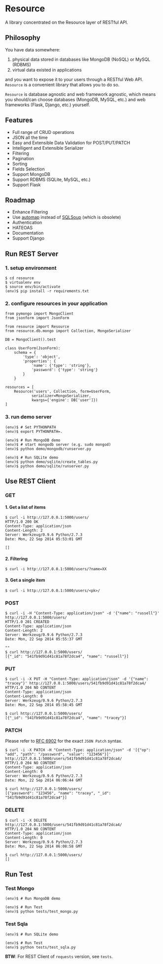 Resource
========

A library concentrated on the Resource layer of RESTful API.


Philosophy
----------

You have data somewhere:

1. physical data stored in databases like MongoDB (NoSQL) or MySQL (RDBMS)
2. virtual data existed in applications

and you want to expose it to your users through a RESTful Web API. `Resource` is a convenient library that allows you to do so.

`Resource` is database agnostic and web framework agnostic, which means you should/can choose databases (MongoDB, MySQL, etc.) and web frameworks (Flask, Django, etc.) yourself.


Features
--------

+ Full range of CRUD operations
+ JSON all the time
+ Easy and Extensible Data Validation for POST/PUT/PATCH
+ Intelligent and Extensible Serializer
+ Filtering
+ Pagination
+ Sorting
+ Fields Selection
+ Support MongoDB
+ Support RDBMS (SQLite, MySQL, etc.)
+ Support Flask


Roadmap
-------

+ Enhance Filtering
+ Use [automap][2] instead of [SQLSoup][3] (which is obsolete)
+ Authentication
+ HATEOAS
+ Documentation
+ Support Django


Run REST Server
---------------

### 1. setup environment

    $ cd resource
    $ virtualenv env
    $ source env/bin/activate
    (env)$ pip install -r requirements.txt

### 2. configure resources in your application

    from pymongo import MongoClient
    from jsonform import JsonForm

    from resource import Resource
    from resource.db.mongo import Collection, MongoSerializer

    DB = MongoClient().test

    class UserForm(JsonForm):
        schema = {
            'type': 'object',
            'properties': {
                'name': {'type': 'string'},
                'password': {'type': 'string'}
            }
        }

    resources = [
        Resource('users', Collection, form=UserForm,
                serializer=MongoSerializer,
                kwargs={'engine': DB['user']})
    ]

### 3. run demo server

    (env)$ # Set PYTHONPATH
    (env)$ export PYTHONPATH=.

    (env)$ # Run MongoDB demo
    (env)$ # start mongodb server (e.g. sudo mongod)
    (env)$ python demo/mongodb/runserver.py

    (env)$ # Run SQLite demo
    (env)$ python demo/sqlite/create_tables.py
    (env)$ python demo/sqlite/runserver.py

Use REST Client
---------------

### GET

#### 1. Get a list of items

    $ curl -i http://127.0.0.1:5000/users/
    HTTP/1.0 200 OK
    Content-Type: application/json
    Content-Length: 2
    Server: Werkzeug/0.9.6 Python/2.7.3
    Date: Mon, 22 Sep 2014 05:53:01 GMT

    []

#### 2. Filtering

    $ curl -i http://127.0.0.1:5000/users/?name=XX

#### 3. Get a single item

    $ curl -i http://127.0.0.1:5000/users/<pk>/

### POST

    $ curl -i -H "Content-Type: application/json" -d '{"name": "russell"}' http://127.0.0.1:5000/users/
    HTTP/1.0 201 CREATED
    Content-Type: application/json
    Content-Length: 2
    Server: Werkzeug/0.9.6 Python/2.7.3
    Date: Mon, 22 Sep 2014 05:55:37 GMT

    ""
    $ curl http://127.0.0.1:5000/users/
    [{"_id": "541fb9d91d41c81a78f2dca4", "name": "russell"}]

### PUT

    $ curl -i -X PUT -H "Content-Type: application/json" -d '{"name": "tracey"}' http://127.0.0.1:5000/users/541fb9d91d41c81a78f2dca4/
    HTTP/1.0 204 NO CONTENT
    Content-Type: application/json
    Content-Length: 0
    Server: Werkzeug/0.9.6 Python/2.7.3
    Date: Mon, 22 Sep 2014 05:58:45 GMT

    $ curl http://127.0.0.1:5000/users/
    [{"_id": "541fb9d91d41c81a78f2dca4", "name": "tracey"}]

### PATCH

Please refer to [RFC 6902][1] for the exact `JSON Patch` syntax.

    $ curl -i -X PATCH -H "Content-Type: application/json" -d '[{"op": "add", "path": "/password", "value": "123456"}]' http://127.0.0.1:5000/users/541fb9d91d41c81a78f2dca4/
    HTTP/1.0 204 NO CONTENT
    Content-Type: application/json
    Content-Length: 0
    Server: Werkzeug/0.9.6 Python/2.7.3
    Date: Mon, 22 Sep 2014 06:06:44 GMT

    $ curl http://127.0.0.1:5000/users/
    [{"password": "123456", "name": "tracey", "_id": "541fb9d91d41c81a78f2dca4"}]

### DELETE

    $ curl -i -X DELETE http://127.0.0.1:5000/users/541fb9d91d41c81a78f2dca4/
    HTTP/1.0 204 NO CONTENT
    Content-Type: application/json
    Content-Length: 0
    Server: Werkzeug/0.9.6 Python/2.7.3
    Date: Mon, 22 Sep 2014 06:08:58 GMT

    $ curl http://127.0.0.1:5000/users/
    []


Run Test
--------

### Test Mongo

    (env)$ # Run MongoDB demo

    (env)$ # Run Test
    (env)$ python tests/test_mongo.py

### Test Sqla

    (env)$ # Run SQLite demo

    (env)$ # Run Test
    (env)$ python tests/test_sqla.py

**BTW**: For REST Client of `requests` version, see `tests`.


[1]: http://tools.ietf.org/html/rfc6902
[2]: http://docs.sqlalchemy.org/en/latest/orm/extensions/automap.html
[3]: https://sqlsoup.readthedocs.org/en/latest/index.html
